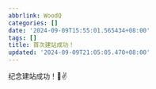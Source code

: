 ```yaml
---
abbrlink: WoodQ
categories: []
date: '2024-09-09T15:55:01.565434+08:00'
tags: []
title: 首次建站成功！
updated: '2024-09-09T21:05:05.470+08:00'
---
```

纪念建站成功！🏅✌
